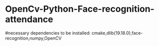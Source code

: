 # OpenCv-Python-Face-recognition-attendance
#necessary dependencies to be installed:
cmake,dlib(19.18.0),face-recognition,numpy,OpenCV
